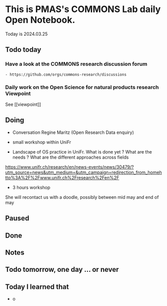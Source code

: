 
# This is PMAS's COMMONS Lab daily Open Notebook.

Today is 2024.03.25

## Todo today

### Have a look at the COMMONS research discussion forum
    - https://github.com/orgs/commons-research/discussions

### Daily work on the Open Science for natural products research Viewpoint

See [[viewpoint]]


###
###

## Doing

- Conversation Regine Maritz (Open Research Data enquiry)

- small workshop within UniFr

- Landscape of OS practice in UniFr. What is done yet ? What are the needs ?
What are the different approaches across fields 

https://www.unifr.ch/research/en/news-events/news/30479/?utm_source=news&utm_medium=&utm_campaign=redirection_from_homehttp%3A%2F%2Fwww.unifr.ch%2Fresearch%2Fen%2F

- 3 hours workshop

She will recontact us with a doodle, possibly between mid may and end of may




## Paused

## Done

## Notes

## Todo tomorrow, one day ... or never 


###
###


## Today I learned that

- o